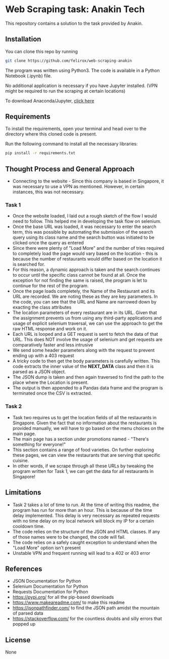 # Web Scraping task: Anakin Tech

This repository contains a solution to the task provided by Anakin.



## Installation

You can clone this repo by running
```bash
git clone https://github.com/felirox/web-scraping-anakin
```

The program was written using Python3. The code is available in a Python Notebook (.ipynb) file. 

No additional application is necessary if you have Jupyter installed.
(VPN might be required to run the scraping at certain locations)


To download Anaconda/Jupyter, [click here](https://www.anaconda.com/)

## Requirements

To install the requirements, open your terminal and head over to the directory where this cloned code is present. 

Run the following command to install all the necessary libraries:

```bash
pip install -r requirements.txt
```
## Thought Process and General Approach

- Connecting to the website - Since this company is based in Singapore, it was necessary to use a VPN as mentioned. However, in certain instances, this was not necessary. 
### Task 1
- Once the website loaded, I laid out a rough sketch of the flow I would need to follow. This helped me in developing the task flow on selenium.
- Once the base URL was loaded, it was necessary to enter the search term, this was possible by automating the submission of the search query using its class name and the search button was initiated to be clicked once the query as entered
- Since there were plenty of "Load More" and the number of tries required to completely load the page would vary based on the location - this is because the number of restaurants would differ based on the location it is searched for.
- For this reason, a dynamic approach is taken and the search continues to occur until the specific class cannot be found at all. Once the exception for not finding the same is raised, the program is let to continue for the rest of the program.
- Once the page loads completely, the Name of the Restaurant and its URL are recorded. We are noting these as they are key parameters. In the code, you can see that the URL and Name are narrowed down by exacting the class attributes
- The location parameters of every restaurant are in its URL. Given that the assignment prevents us from using any third-party applications and usage of explicit selenium traversal, we can use the approach to get the raw HTML response and work on it.
- Each URL is looped and a GET request is sent to fetch the data of that URL. This does NOT involve the usage of selenium and get requests are comparatively faster and less intrusive
- We send some header parameters along with the request to prevent ending up with a 403 request
- A tricky code to then get the body parameters is carefully written. This code extracts the inner value of the __NEXT_DATA__ class and then it is parsed as a JSON object. 
- The JSON dump is taken and then again traversed to find the path to the place where the Location is present.
- The output is then appended to a Pandas data frame and the program is terminated once the CSV is extracted.

### Task 2
- Task two requires us to get the location fields of all the restaurants in Singapore. Given the fact that no information about the restaurants is provided manually, we will have to go based on the menu choices on the main page. 
- The main page has a section under promotions named - "There's something for everyone!"
- This section contains a range of food varieties. On further exploring these pages, we can view the restaurants that are serving that specific cuisine. 
- In other words, if we scrape through all these URLs by tweaking the program written for Task 1, we can get the data for all restaurants in Singapore!

## Limitations

- Task 2 takes a lot of time to run. At the time of writing this readme, the program has run for more than an hour. This is because of the time delay implemented. This delay is very necessary as repeated requests with no time delay on my local network will block my IP for a certain cooldown time. 
- The code relies on the structure of the JSON and HTML classes. If any of those names were to be changed, the code will fail.
- The code relies on a safely caught exception to understand when the "Load More" option isn't present
- Unstable VPN and frequent running will lead to a 402 or 403 error

## References
- JSON Documentation for Python
- Selenium Documentation for Python
- Requests Documentation for Python
- https://pypi.org/ for all the pip-based downloads
- https://www.makeareadme.com/ to make this readme
- https://jsonpathfinder.com/ to find the JSON path amidst the mountain of parsed data
- https://stackoverflow.com/ for the countless doubts and silly errors that popped up

## License
None